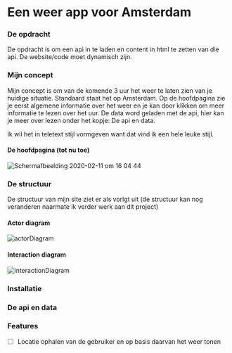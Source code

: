 # Een weer app voor Amsterdam 

### De opdracht 
De opdracht is om een api in te laden en content in html te zetten van die api. De website/code moet dynamisch zijn. 

### Mijn concept
Mijn concept is om van de komende 3 uur het weer te laten zien van je huidige situatie. Standaard staat het op Amsterdam. Op de hoofdpagina zie je eerst algemene informatie over het weer en je kan door klikken om meer informatie te lezen over het uur. De data word geladen met de api, hier kan je meer over lezen onder het kopje: De api en data.

Ik wil het in teletext stijl vormgeven want dat vind ik een hele leuke stijl. 

#### De hoofdpagina (tot nu toe)
![Schermafbeelding 2020-02-11 om 16 04 44](https://user-images.githubusercontent.com/45541885/74248719-4ca18980-4ce8-11ea-8225-27284c8dd25e.png)

### De structuur
De structuur van mijn site ziet er als vorlgt uit (de structuur kan nog veranderen naarmate ik verder werk aan dit project)

#### Actor diagram
![actorDiagram](https://user-images.githubusercontent.com/45541885/74232384-f5d88780-4cc8-11ea-86b1-265d1f24af53.jpg)

#### Interaction diagram
![interactionDiagram](https://user-images.githubusercontent.com/45541885/74232393-f96c0e80-4cc8-11ea-8e2d-d38c66c2dcdf.jpg)

### Installatie

### De api en data

### Features
- [ ]  Locatie ophalen van de gebruiker en op basis daarvan het weer tonen

<!-- Add a link to your live demo in Github Pages 🌐-->

<!-- ☝️ replace this description with a description of your own work -->

<!-- replace the code in the /docs folder with your own, so you can showcase your work with GitHub Pages 🌍 -->

<!-- Add a nice poster image here at the end of the week, showing off your shiny frontend 📸 -->

<!-- Maybe a table of contents here? 📚 -->

<!-- How about a section that describes how to install this project? 🤓 -->

<!-- ...but how does one use this project? What are its features 🤔 -->

<!-- What external data source is featured in your project and what are its properties 🌠 -->

<!-- Maybe a checklist of done stuff and stuff still on your wishlist? ✅ -->

<!-- How about a license here? 📜 (or is it a licence?) 🤷 -->
